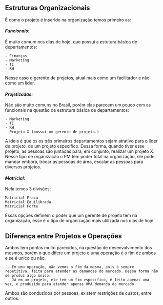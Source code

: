 ## Estruturas Organizacionais

É como o projeto é inserido na organização temos primeiro as:

#### *Funcionais:*

É muito comum nos dias de hoje, que possui a estutura básica de departamentos:

	- Finanças
	- Marketing 
	- TI
	- RH

Nesse caso o gerente de projetos, atual mais como um facilitador e não como um lider.

#### *Projetizadas:*

Não são muito comuns no Brasil, porém elas parecem um pouco com as funcionais na questão de estrutura básica de departamentos:

	- Marketing
	- TI
	- RH
	- Projeto X (possui um gerente de projeto.)

A ideia é que os os três primeiros departamentos sejam atrativo para o líder de projeto, de um projeto especifico. Dessa forma, quando tiver esse projeto, as pessoas são juntadas para, em conjunto, realizar um projeto X. 
Nesse tipo de organização o PM tem poder total na organização, ele pode mandar embora, trocar as pessoas de área, escalar as pessoas para diversos projetos.

#### *Matricial:*

Nela temos 3 divisões:

	Matricial Fraca
	Matricial Equilibrada
	Matricial Forte

Essas opções definem o poder que um gerente de projeto tem na organização, esse é o tipo de organização mais utilizada nos dias de hoje.


## Diferença entre Projetos e Operações

Ambos tem pontos muito parecidos, na questão de desenvolvimento dos mesmos, porém o que difere um projeto e uma operação é o fim de ambos e se é unico ou não.

	 - Em uma operação, não vemos o fim da mesma, pois é sempre repetitiva, feita para atender as demandas do mercado. Dessa forma não se produz algo único.
	 - Já em um projeto, ele tem um fim especifico, é feito apenas uma vez, e produzido para atender apenas UMA demanda do mercado.

Ambos são conduzidos por pessoas, existem restrições de custos, entre outros.